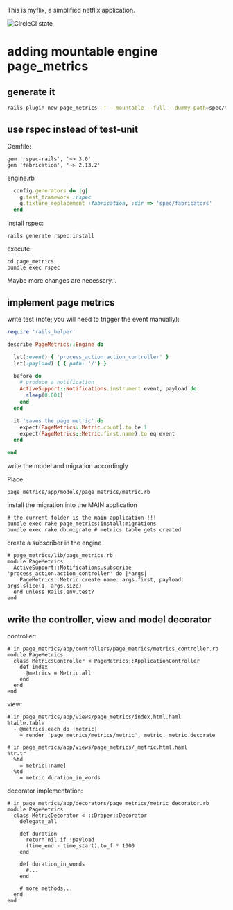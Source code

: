 This is myflix, a simplified netflix application.

![CircleCI state](https://circleci.com/gh/jepetko/myflix.png?circle-token=1af4af3ace9ad752f06f9dd86385bc2683adff3e&style=shield)

# adding mountable engine page_metrics

## generate it

```bash
rails plugin new page_metrics -T --mountable --full --dummy-path=spec/test_app
```

## use rspec instead of test-unit

Gemfile:
```
gem 'rspec-rails', '~> 3.0'
gem 'fabrication', '~> 2.13.2'
```

engine.rb 
```ruby
  config.generators do |g|
    g.test_framework :rspec
    g.fixture_replacement :fabrication, :dir => 'spec/fabricators'
  end
```

install rspec:
```
rails generate rspec:install
```

execute:
```
cd page_metrics
bundle exec rspec
```

Maybe more changes are necessary...

## implement page metrics

write test (note; you will need to trigger the event manually):
```ruby
require 'rails_helper'

describe PageMetrics::Engine do

  let(:event) { 'process_action.action_controller' }
  let(:payload) { { path: '/'} }

  before do
    # produce a notification
    ActiveSupport::Notifications.instrument event, payload do
      sleep(0.001)
    end
  end

  it 'saves the page metric' do
    expect(PageMetrics::Metric.count).to be 1
    expect(PageMetrics::Metric.first.name).to eq event
  end

end
```

write the model and migration accordingly 

Place: 
```
page_metrics/app/models/page_metrics/metric.rb
```

install the migration into the MAIN application
```
# the current folder is the main application !!!
bundle exec rake page_metrics:install:migrations
bundle exec rake db:migrate # metrics table gets created
```

create a subscriber in the engine
```
# page_metrics/lib/page_metrics.rb
module PageMetrics
  ActiveSupport::Notifications.subscribe 'process_action.action_controller' do |*args|
    PageMetrics::Metric.create name: args.first, payload: args.slice(1, args.size)
  end unless Rails.env.test?
end
```

## write the controller, view and model decorator

controller:
```
# in page_metrics/app/controllers/page_metrics/metrics_controller.rb
module PageMetrics
  class MetricsController < PageMetrics::ApplicationController
    def index
      @metrics = Metric.all
    end
  end
end
```

view:
```haml
# in page_metrics/app/views/page_metrics/index.html.haml 
%table.table
  - @metrics.each do |metric|
    = render 'page_metrics/metrics/metric', metric: metric.decorate
```

```
# in page_metrics/app/views/page_metrics/_metric.html.haml
%tr.tr
  %td
    = metric[:name]
  %td
    = metric.duration_in_words
```

decorator implementation:
```
# in page_metrics/app/decorators/page_metrics/metric_decorator.rb
module PageMetrics
  class MetricDecorator < ::Draper::Decorator
    delegate_all

    def duration
      return nil if !payload
      (time_end - time_start).to_f * 1000
    end

    def duration_in_words
      #...
    end

    # more methods...
  end
end
```

